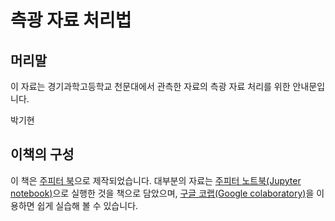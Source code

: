 # 측광 자료 처리법


## 머리말

이 자료는 경기과학고등학교 천문대에서 관측한 자료의 측광 자료 처리를 위한 안내문입니다.


박기현


## 이책의 구성

이 책은 [주피터 북](https://jupyterbook.org)으로 제작되었습니다. 대부분의 자료는 [주피터 노트북(Jupyter notebook)](https://jupyter.org/)으로 실행한 것을 책으로 담았으며, [구글 코랩(Google colaboratory)](https://colab.research.google.com/?hl=ko)을 이용하면 쉽게 실습해 볼 수 있습니다.



```{tableofcontents}
```